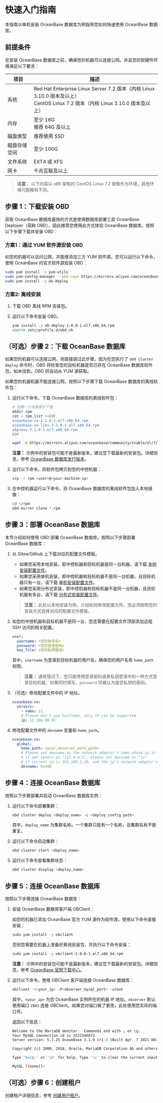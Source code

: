 # 快速入门指南

本指南以单机安装 OceanBase 数据库为例指导您如何快速使用 OceanBase 数据库。

## 前提条件

在安装 OceanBase 数据库之前，确保您的机器可以连接公网。并且您的软硬件环境满足以下要求：

| 项目 | 描述 |
| ---- | --- |
| 系统     | Red Hat Enterprise Linux Server 7.2 版本（内核 Linux 3.10.0 版本及以上） <br /> CentOS Linux 7.2 版本（内核 Linux 3.10.0 版本及以上）    |
| 内存     | 至少 16G   <br /> 推荐 64G 及以上|
| 磁盘类型   | 推荐使用 SSD|
| 磁盘存储空间 | 至少 100G|
| 文件系统   | EXT4 戓 XFS|
| 网卡     | 千兆互联及以上|

 >**注意：** 以下内容以 x86 架构的 CentOS Linux 7.2 镜像作为环境，其他环境可能略有不同。

## 步骤 1：下载安装 OBD

获取 OceanBase 数据库最快的方式是使用数据库部署工具 OceanBase Deployer（简称 OBD），因此推荐您使用此方式体验 OceanBase 数据库。按照以下步骤下载并安装 OBD：

### 方案1：通过 YUM 软件源安装 OBD

如您的机器可以访问公网，并能够添加三方 YUM 软件源，您可以运行以下命令，使用 OceanBase 的官方软件源安装 OBD：

   ```bash
   sudo yum install -y yum-utils
   sudo yum-config-manager --add-repo https://mirrors.aliyun.com/oceanbase/OceanBase.repo
   sudo yum install -y ob-deploy
   ```

### 方案2: 离线安装

1. 下载 OBD 离线 RPM 安装包。

2. 运行以下命令安装 OBD。

    ```bash
    yum install -y ob-deploy-1.0.0-1.el7.x86_64.rpm
    source /etc/profile.d/obd.sh
    ```

## （可选）步骤 2：下载 OceanBase 数据库

如果您的机器可以连接公网，则直接跳过此步骤。因为在您执行了 `obd cluster deploy` 命令时，OBD 将检查您的目标机器是否已存在 OceanBase 数据库软件包。如未找到，OBD 将自动从 YUM 源获取。

如果您的机器机器不能连接公网，按照以下步骤下载 OceanBase 数据库的离线软件包：

1. 运行以下命令，下载 OceanBase 数据库的离线软件包：

    ```bash
    # 创建一个目录用于下载
    mkdir rpm
    cat > rpm_list <<EOF
    oceanbase-ce-3.1.0-1.el7.x86_64.rpm
    oceanbase-ce-libs-3.1.0-1.el7.x86_64.rpm
    obproxy-3.1.0-1.el7.x86_64.rpm
    EOF

    wget -B https://mirrors.aliyun.com/oceanbase/community/stable/el/7/x86_64/ -i rpm_list -P rpm
    ```

    **注意：** 示例中的安装包可能不是最新版本，建议您下载最新的安装包。详细信息，参考 [OceanBase 数据库发行版本](https://github.com/oceanbase/oceanbase/releases)。

2. 运行以下命令，将软件包拷贝到您的中控机器：

    ```bash
    scp -r rpm <user>@<your-machine-ip>
    ```

3. 在中控机器运行以下命令，将 OceanBase 数据库的离线软件包加入本地镜像：

    ```bash
    cd ~/rpm
    obd mirror clone *.rpm
    ```

## 步骤 3：部署 OceanBase 数据库

本节介绍如何使用 OBD 部署 OceanBase 数据库。按照以下步骤部署 OceanBase 数据库：

1. 从 Gitee/Github 上下载对应的配置文件模板。

    - 如果您采用本地安装，即中控机器和目标机器是同一台机器，请下载 [本地安装配置文件](https://gitee.com/oceanbase/obdeploy/blob/master/example/mini-local-example.yaml)。
    - 如果您采用单机安装，即中控机器和目标机器不是同一台机器，且目标机器只有一台，请下载 [单机安装配置文件](https://gitee.com/oceanbase/obdeploy/blob/master/example/mini-single-example.yaml)。
    - 如果您采用分布式安装，即中控机器和目标机器不是同一台机器，且目标机器有多台，请下载 [分布式安装配置文件](https://gitee.com/oceanbase/obdeploy/blob/master/example/mini-distributed-example.yaml)。
    > **注意：** 此处以本地安装为例，介绍如何修改配置文件。您必须按照您的安装方式选择对应的配置文件模板。

2. 如您的中控机器和目标机器不是同一台，您还需要在配置文件顶部添加远程 SSH 访问的相关配置。

    ```yaml
    user:
      username: <您的账号名>
      password: <您的登录密码>
      key_file: <您的私钥路径>
    ```

    其中，`username` 为登录到目标机器的用户名，确保您的用户名有 `home_path` 权限。
    > **注意：** 通常情况下，您只能使用登录密码或者私钥登录中的一种方式登录目标机器，如果同时填写，`password` 将被认为是您私钥的密码。

3. （可选）修改配置文件中的 IP 地址。

    ```yaml
    oceanbase-ce:
      servers:
        - name: z1
        # Please don't use hostname, only IP can be supported
        ip: 11.166.80.01
    ```

4. 修改配置文件中的 `devname` 变量和 `home_path`。

    ```yaml
    oceanbase-ce:
      global:
        home_path: <your_observer_work_path>
        # Please set devname as the network adaptor's name whose ip is in the setting of severs.
        # if set severs as "127.0.0.1", please set devname as "lo"
        # if current ip is 192.168.1.10, and the ip's network adaptor'sname is "eth0", please use "eth0"
        devname: bond0
    ```

## 步骤 4：连接 OceanBase 数据库

按照以下步骤部署并启动 OceanBase 数据库实例：

1. 运行以下命令部署集群：

    ```bash
    obd cluster deploy <deploy_name> -c <deploy_config_path>
    ```

   其中，`deploy_name` 为集群名称。一个集群只能有一个名称，且集群名称不能重复。

2. 运行以下命令启动集群：

    ```bash
    obd cluster start <deploy_name>
    ```

3. 运行以下命令查看集群状态：

    ```bash
    obd cluster display <deploy_name>
    ```

## 步骤 5：连接 OceanBase 数据库

按照以下步骤连接 OceanBase 数据库：

1. 安装 OceanBase 数据库客户端 OBClient：

    如您的机器已添加 OceanBase 官方 YUM 源作为软件源，使用以下命令直接安装：

    ```bash
    sudo yum install -y obclient
    ```

    否则您需要在机器上准备好离线安装包，并执行以下命令安装：

    ```bash
    sudo yum install -y obclient-2.0.0-1.el7.x86_64.rpm 
    ```

    **注意：** 示例中的安装包可能不是最新版本，建议您下载最新的安装包。详细信息，参考 [OceanBase 官网下载中心](https://github.com/oceanbase/oceanbase/releases)。

2. 运行以下命令，使用 OBClient 客户端连接 OceanBase 数据库：

    ```bash
    obclient -h<your_ip> -P<observer_mysql_port> -uroot
    ```

    其中，`<your_ip>` 为您 OceanBase 实例所在的机器 IP 地址。`observer` 默认使用端口 `2883` 连接 OBClient。如果您对端口做了更改，此处使用您实际的端口号。

    返回以下信息：

    ```bash
    Welcome to the MariaDB monitor.  Commands end with ; or \g.
    Your MySQL connection id is 3221546072
    Server version: 5.7.25 OceanBase 3.1.0 (r1-) (Built Apr  7 2021 08:14:49)

    Copyright (c) 2000, 2018, Oracle, MariaDB Corporation Ab and others.

    Type 'help;' or '\h' for help. Type '\c' to clear the current input statement.

    MySQL [(none)]>
    ```

## （可选）步骤 6：创建租户

创建租户详细信息，参考 [创建用户租户](https://open.oceanbase.com/docs/community/oceanbase-database/V3.1.0/create-a-user-tenant)。
